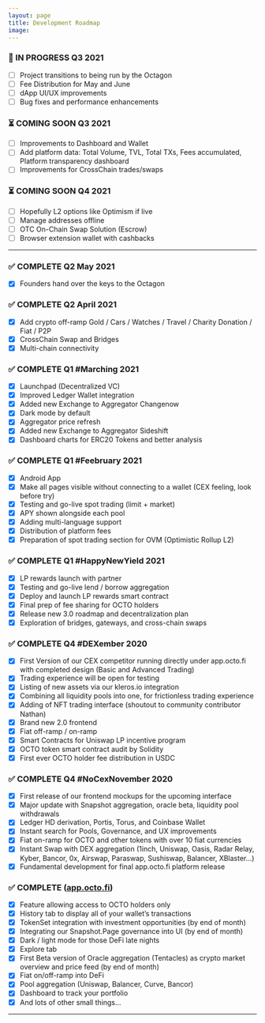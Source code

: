 ```yaml
---
layout: page
title: Development Roadmap
image:
---
```


### 🚧 IN PROGRESS Q3 2021
- [ ] Project transitions to being run by the Octagon
- [ ] Fee Distribution for May and June
- [ ] dApp UI/UX improvements
- [ ] Bug fixes and performance enhancements

### ⏳ COMING SOON Q3 2021
- [ ] Improvements to Dashboard and Wallet
- [ ] Add platform data: Total Volume, TVL, Total TXs, Fees accumulated, Platform transparency dashboard
- [ ] Improvements for CrossChain trades/swaps

### ⏳ COMING SOON Q4 2021

- [ ] Hopefully L2 options like Optimism if live
- [ ] Manage addresses offline
- [ ] OTC On-Chain Swap Solution (Escrow)
- [ ] Browser extension wallet with cashbacks

---

### ✅ COMPLETE Q2 May 2021
- [x] Founders hand over the keys to the Octagon

### ✅ COMPLETE Q2 April 2021

- [x] Add crypto off-ramp Gold / Cars / Watches / Travel / Charity Donation / Fiat / P2P
- [x] CrossChain Swap and Bridges
- [x] Multi-chain connectivity

### ✅ COMPLETE Q1 \#Marching 2021

- [x] Launchpad (Decentralized VC)
- [x] Improved Ledger Wallet integration
- [x] Added new Exchange to Aggregator Changenow
- [x] Dark mode by default
- [x] Aggregator price refresh
- [x] Added new Exchange to Aggregator Sideshift
- [x] Dashboard charts for ERC20 Tokens and better analysis

### ✅ COMPLETE Q1 \#Feebruary 2021

- [x] Android App
- [x] Make all pages visible without connecting to a wallet (CEX feeling, look before try)
- [x] Testing and go-live spot trading (limit + market)
- [x] APY shown alongside each pool
- [x] Adding multi-language support
- [x] Distribution of platform fees
- [x] Preparation of spot trading section for OVM (Optimistic Rollup L2)

### ✅ COMPLETE Q1 \#HappyNewYield 2021

- [x] LP rewards launch with partner
- [x] Testing and go-live lend / borrow aggregation
- [x] Deploy and launch LP rewards smart contract
- [x] Final prep of fee sharing for OCTO holders
- [x] Release new 3.0 roadmap and decentralization plan
- [x] Exploration of bridges, gateways, and cross-chain swaps

### ✅ COMPLETE Q4 \#DEXember 2020

- [x] First Version of our CEX competitor running directly under app.octo.fi with completed design (Basic and Advanced Trading)
- [x] Trading experience will be open for testing
- [x] Listing of new assets via our kleros.io integration
- [x] Combining all liquidity pools into one, for frictionless trading experience
- [x] Adding of NFT trading interface (shoutout to community contributor Nathan)
- [x] Brand new 2.0 frontend
- [x] Fiat off-ramp / on-ramp
- [x] Smart Contracts for Uniswap LP incentive program
- [x] OCTO token smart contract audit by Solidity
- [x] First ever OCTO holder fee distribution in USDC

### ✅ COMPLETE Q4 \#NoCexNovember 2020

- [x] First release of our frontend mockups for the upcoming interface
- [x] Major update with Snapshot aggregation, oracle beta, liquidity pool withdrawals
- [x] Ledger HD derivation, Portis, Torus, and Coinbase Wallet
- [x] Instant search for Pools, Governance, and UX improvements
- [x] Fiat on-ramp for OCTO and other tokens with over 10 fiat currencies
- [x] Instant Swap with DEX aggregation (1inch, Uniswap, Oasis, Radar Relay, Kyber, Bancor, 0x, Airswap, Paraswap, Sushiswap, Balancer, XBlaster…)
- [x] Fundamental development for final app.octo.fi platform release

### ✅ COMPLETE ([app.octo.fi](https://app.octo.fi))

- [x] Feature allowing access to OCTO holders only
- [x] History tab to display all of your wallet’s transactions
- [x] TokenSet integration with investment opportunities (by end of month)
- [x] Integrating our Snapshot.Page governance into UI (by end of month)
- [x] Dark / light mode for those DeFi late nights
- [x] Explore tab
- [x] First Beta version of Oracle aggregation (Tentacles) as crypto market overview and price feed (by end of month)
- [x] Fiat on/off-ramp into DeFi
- [x] Pool aggregation (Uniswap, Balancer, Curve, Bancor)
- [x] Dashboard to track your portfolio
- [x] And lots of other small things…

---
